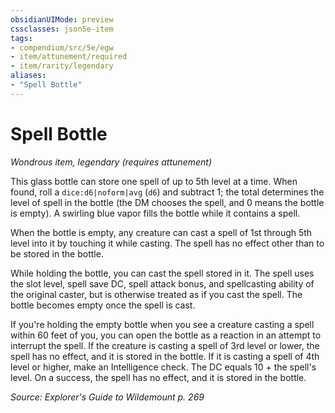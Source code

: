 ```yaml
---
obsidianUIMode: preview
cssclasses: json5e-item
tags:
- compendium/src/5e/egw
- item/attunement/required
- item/rarity/legendary
aliases: 
- "Spell Bottle"
---
```

# Spell Bottle
*Wondrous item, legendary (requires attunement)*  


This glass bottle can store one spell of up to 5th level at a time. When found, roll a `dice:d6|noform|avg` (`d6`) and subtract 1; the total determines the level of spell in the bottle (the DM chooses the spell, and 0 means the bottle is empty). A swirling blue vapor fills the bottle while it contains a spell.

When the bottle is empty, any creature can cast a spell of 1st through 5th level into it by touching it while casting. The spell has no effect other than to be stored in the bottle.

While holding the bottle, you can cast the spell stored in it. The spell uses the slot level, spell save DC, spell attack bonus, and spellcasting ability of the original caster, but is otherwise treated as if you cast the spell. The bottle becomes empty once the spell is cast.

If you're holding the empty bottle when you see a creature casting a spell within 60 feet of you, you can open the bottle as a reaction in an attempt to interrupt the spell. If the creature is casting a spell of 3rd level or lower, the spell has no effect, and it is stored in the bottle. If it is casting a spell of 4th level or higher, make an Intelligence check. The DC equals 10 + the spell's level. On a success, the spell has no effect, and it is stored in the bottle.

*Source: Explorer's Guide to Wildemount p. 269*